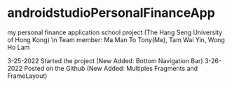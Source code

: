 # androidstudioPersonalFinanceApp
my personal finance application
school project (The Hang Seng University of Hong Kong)
\n Team member:
Ma Man To Tony(Me), Tam Wai Yin, Wong Ho Lam


3-25-2022 Started the project (New Added: Bottom Navigation Bar)
3-26-2022 Posted on the Github (New Added: Multiples Fragments and FrameLayout)
